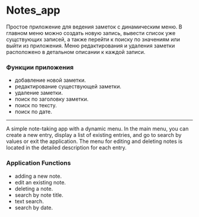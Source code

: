 # Notes_app

Простое приложение для ведения заметок с динамическим меню. В главном меню можно 
создать новую запись, вывести список уже сущствующих записей, а также перейти к 
поиску по значениям или выйти из приложения. Меню редактирования и удаления заметки 
расположено в детальном описании к каждой записи.

### Функции приложения

* добавление новой заметки.
* редактирование существующей заметки.
* удаление заметки.
* поиск по заголовку заметки.
* поиск по тексту.
* поиск по дате.




___
A simple note-taking app with a dynamic menu. In the main menu, you can create 
a new entry, display a list of existing entries, and go to search by values or 
exit the application. The menu for editing and deleting notes is located in 
the detailed description for each entry.

### Application Functions

* adding a new note.
* edit an existing note.
* deleting a note.
* search by note title.
* text search.
* search by date.